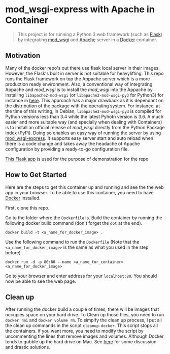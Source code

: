 # mod_wsgi-express with Apache in Container

> This project is for running a Python 3 web framework (such as [Flask](http://flask.pocoo.org/)) by integrating [mod_wsgi](https://github.com/GrahamDumpleton/mod_wsgi) and [Apache](https://httpd.apache.org/) server in a [Docker](https://www.docker.com/) container. 

## Motivation
Many of the docker repo's out there use flask local server in their images. However, the Flask's built in server is not suitable for heavylifting. This repo runs the Flask framework on top the Appache server which is a more production ready environment. Also, a conventional way of integrating Appache and *mod_wsgi* is to install the *mod_wsgi* into the Appache by installing `libapache2-mod-wsgi` (or `libapache2-mod-wsgi-py3` for Python3) for instance in [here](https://github.com/Craicerjack/apache-flask.git). This approach has a major drawback as it is dependant on the distribution of the package with the operating system. For instance, at the time of this writing, in Debian, `libapache2-mod-wsgi-py3` is compiled for Python versions less than 3.4 while the latest Pyhotn version is 3.6. A much easier and more suitable way (and specially when dealing with Containers) is to install an official release of *mod_wsgi* directly from the Python Package Index (PyPi). Doing so enables an easy way of running the server by using [mod_wsgi-express](http://blog.dscpl.com.au/2015/04/introducing-modwsgi-express.html). It supports easy server start and auto reload when there is a code change and takes away the headache of Apache configuration by providing a ready-to-go configuration file. 

[This Flask app](http://code.tutsplus.com/tutorials/an-introduction-to-pythons-flask-framework--net-28822) is used for the purpose of demonstration for the repo

## How to Get Started
Here are the steps to get this container up and running and see the the web app in your browser. To be able to use this container, you need to have [Docker](https://docs.docker.com/engine/installation/) installed. 

First, clone this repo. 

Go to the folder where the `Dockerfile` is. 
Build the container by running the following docker build command (don't forget the `dot` at the end).

`docker build -t <a_name_for_docker_image> .` 

Use the following command to run the `Dockerfile` (Note that the `<a_name_for_docker_image>` is the same as what you used in the step before).

`docker run -d -p 80:80 --name <a_name_for_container> <a_name_for_docker_image>` 
 
 Go to your browser and enter address for your `localhost:80`. You should now be able to see the web page.

## Clean up

After running the docker build a couple of times, there will be images that occupies space on your hard drive. To Clean up those files, you need to run `docker rmi` and `docker volume rm`. To simpify the clean up process, I put all the clean up commands in the script `cleanup-docker`. This script stops all the containers. if you want more, you need to modify the script by uncommenting the lines that remove images and volumes. Although Docker tends to gubble up the hard drive on Mac. See [here](https://github.com/docker/for-mac/issues/371) for some discussion and drastic solutions.


